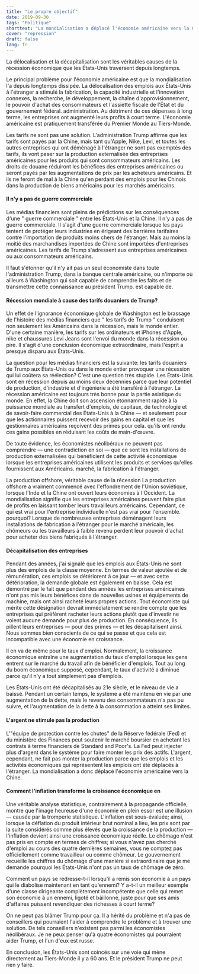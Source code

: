 ```yaml
---
title: "Le propre objectif"
date: 2019-09-30
tags: "Politique"
shorttext: "La mondialisation a déplacé l'économie américaine vers la Chine."
cover: "repression"
draft: false
lang: fr
---
```


La délocalisation et la décapitalisation sont les véritables causes de la récession économique que les États-Unis traversent depuis longtemps.

Le principal problème pour l'économie américaine est que la mondialisation l'a depuis longtemps dissipée. La délocalisation des emplois aux États-Unis à l'étranger a stimulé la fabrication, la capacité industrielle et l'innovation connexes, la recherche, le développement, la chaîne d'approvisionnement, le pouvoir d'achat des consommateurs et l'assiette fiscale de l'État et du gouvernement fédéral. administration. Au détriment de ces dépenses à long terme, les entreprises ont augmenté leurs profits à court terme. L'économie américaine est pratiquement transférée du Premier Monde au Tiers-Monde.

Les tarifs ne sont pas une solution. L'administration Trump affirme que les tarifs sont payés par la Chine, mais tant qu'Apple, Nike, Levi, et toutes les autres entreprises qui ont déménagé à l'étranger ne sont pas exemptés des tarifs, ils vont peser sur la production externalisée des entreprises américaines pour les produits qui sont consommateurs américains. Les droits de douane réduiront les bénéfices des entreprises américaines ou seront payés par les augmentations de prix par les acheteurs américains. Et ils ne feront de mal à la Chine qu'en perdant des emplois pour les Chinois dans la production de biens américains pour les marchés américains.

#### Il n'y a pas de guerre commerciale

Les médias financiers sont pleins de prédictions sur les conséquences d'une " guerre commerciale " entre les États-Unis et la Chine. Il n'y a pas de guerre commerciale. Il s'agit d'une guerre commerciale lorsque les pays tentent de protéger leurs industries en érigeant des barrières tarifaires contre l'importation de produits moins chers de l'étranger. Mais au moins la moitié des marchandises importées de Chine sont importées d'entreprises américaines. Les tarifs de Trump s'adressent aux entreprises américaines ou aux consommateurs américains.

Il faut s'étonner qu'il n'y ait pas un seul économiste dans toute l'administration Trump, dans la banque centrale américaine, ou n'importe où ailleurs à Washington qui soit capable de comprendre les faits et de transmettre cette connaissance au président Trump. est capable de.

#### Récession mondiale à cause des tarifs douaniers de Trump?

Un effet de l'ignorance économique globale de Washington est le brassage de l'histoire des médias financiers que " les tarifs de Trump " conduisent non seulement les Américains dans la récession, mais le monde entier. D'une certaine manière, les tarifs sur les ordinateurs et iPhones d'Apple, nike et chaussures Levi Jeans sont l'envoi du monde dans la récession ou pire. Il s'agit d'une conclusion économique extraordinaire, mais l'esprit a presque disparu aux États-Unis.

La question pour les médias financiers est la suivante: les tarifs douaniers de Trump aux États-Unis ou dans le monde entier provoquer une récession qui lui coûtera sa réélection? C'est une question très stupide. Les États-Unis sont en récession depuis au moins deux décennies parce que leur potentiel de production, d'industrie et d'ingénierie a été transféré à l'étranger. La récession américaine est toujours très bonne pour la partie asiatique du monde. En effet, la Chine doit son ascension étonnamment rapide à la puissance mondiale au transfert d'emplois, de capitaux, de technologie et de savoir-faire commercial des États-Unis à la Chine — et seulement pour que les actionnaires puissent recevoir des gains en capital et que les gestionnaires américains reçoivent des primes pour cela. qu'ils ont rendu ces gains possibles en réduisant les coûts de main-d'œuvre.

De toute évidence, les économistes néolibéraux ne peuvent pas comprendre — une contradiction en soi — que ce sont les installations de production externalisées qui bénéficient de cette activité économique lorsque les entreprises américaines utilisent les produits et services qu'elles fournissent aux Américains. marché, la fabrication à l'étranger.

La production offshore, véritable cause de la récession
La production offshore a vraiment commencé avec l'effondrement de l'Union soviétique, lorsque l'Inde et la Chine ont ouvert leurs économies à l'Occident. La mondialisation signifie que les entreprises américaines peuvent faire plus de profits en laissant tomber leurs travailleurs américains. Cependant, ce qui est vrai pour l'entreprise individuelle n'est pas vrai pour l'ensemble. pourquoi? Lorsque de nombreuses entreprises déménagent leurs installations de fabrication à l'étranger pour le marché américain, les chômeurs ou les travailleurs à faible revenu perdent leur pouvoir d'achat pour acheter des biens fabriqués à l'étranger.

#### Décapitalisation des entreprises

Pendant des années, j'ai signalé que les emplois aux États-Unis ne sont plus des emplois de la classe moyenne. En termes de valeur ajoutée et de rémunération, ces emplois se détériorent à ce jour — et avec cette détérioration, la demande globale est également en baisse. Cela est démontré par le fait que pendant des années les entreprises américaines n'ont pas mis leurs bénéfices dans de nouvelles usines et équipements de machine, mais ont ainsi racheté leurs propres actions. Tout économiste qui mérite cette désignation devrait immédiatement se rendre compte que les entreprises qui préfèrent racheter leurs actions plutôt que d'investir ne voient aucune demande pour plus de production. En conséquence, ils pillent leurs entreprises — pour des primes — et les décapitalisent ainsi. Nous sommes bien conscients de ce qui se passe et que cela est incompatible avec une économie en croissance.

Il en va de même pour le taux d'emploi. Normalement, la croissance économique entraîne une augmentation du taux d'emploi lorsque les gens entrent sur le marché du travail afin de bénéficier d'emplois. Tout au long du boom économique supposé, cependant, le taux d'activité a diminué parce qu'il n'y a tout simplement pas d'emplois.

Les États-Unis ont été décapitalisés au 21e siècle, et le niveau de vie a baissé. Pendant un certain temps, le système a été maintenu en vie par une augmentation de la dette, mais le revenu des consommateurs n'a pas pu suivre, et l'augmentation de la dette à la consommation a atteint ses limites.

#### L'argent ne stimule pas la production

L'"équipe de protection contre les chutes" de la Réserve fédérale (Fed) et du ministère des Finances peut soutenir le marché boursier en achetant les contrats à terme financiers de Standard and Poor's. La Fed peut injecter plus d'argent dans le système pour faire monter les prix des actifs. L'argent, cependant, ne fait pas monter la production parce que les emplois et les activités économiques qui représentent les emplois ont été déplacés à l'étranger. La mondialisation a donc déplacé l'économie américaine vers la Chine.

#### Comment l'inflation transforme la croissance économique en

Une véritable analyse statistique, contrairement à la propagande officielle, montre que l'image heureuse d'une économie en plein essor est une illusion — causée par la tromperie statistique. L'inflation est sous-évaluée; ainsi, lorsque la déflation du produit intérieur brut nominal a lieu, les prix sont par la suite considérés comme plus élevés que la croissance de la production — l'inflation devient ainsi une croissance économique réelle. Le chômage n'est pas pris en compte en termes de chiffres; si vous n'avez pas cherché d'emploi au cours des quatre dernières semaines, vous ne comptez pas officiellement comme travailleur ou comme chômeur. Le gouvernement recueille les chiffres du chômage d'une manière si extraordinaire que je me demande pourquoi les États-Unis n'ont pas un taux de chômage de zéro.

Comment un pays se redresse-t-il lorsqu'il a remis son économie à un pays qui le diabolise maintenant en tant qu'ennemi? Y a-t-il un meilleur exemple d'une classe dirigeante complètement incompétente que celle qui remet son économie à un ennemi, ligoté et bâillonné, juste pour que ses amis d'affaires puissent revendiquer des richesses à court terme?

On ne peut pas blâmer Trump pour ça. Il a hérité du problème et n'a pas de conseillers qui pourraient l'aider à comprendre le problème et à trouver une solution. De tels conseillers n'existent pas parmi les économistes néolibéraux. Je ne peux penser qu'à quatre économistes qui pourraient aider Trump, et l'un d'eux est russe.

En conclusion, les États-Unis sont coincés sur une voie qui mène directement au Tiers-Monde il y a 60 ans. Et le président Trump ne peut rien y faire.
